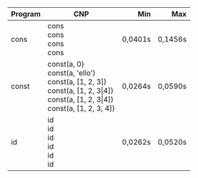 Program | CNP | Min | Max
--- | --- | ---: | ---:
cons | cons<br/>cons<br/>cons<br/>cons | 0,0401s | 0,1456s
const | const(a, 0)<br/>const(a, 'ello')<br/>const(a, [1, 2, 3])<br/>const(a, [1, 2, 3\|4])<br/>const(a, [1, 2, 3\|4])<br/>const(a, [1, 2, 3, 4]) | 0,0264s | 0,0590s
id | id<br/>id<br/>id<br/>id<br/>id<br/>id | 0,0262s | 0,0520s
